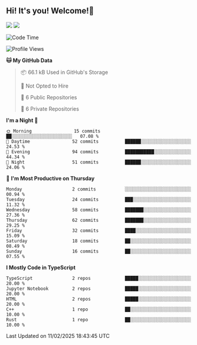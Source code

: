 ## Hi! It's you! Welcome!👋
<p align="left">
  <img src="https://github-readme-stats.vercel.app/api/top-langs/?username=Shanshuimei&theme=transparent&hide_border=true" />
  <img src="https://github-readme-stats.vercel.app/api/wakatime?username=Shanshuimei&theme=transparent&hide_border=true&layout=compact&langs_count=22" />
</p>

<!--START_SECTION:waka-->
![Code Time](http://img.shields.io/badge/Code%20Time-112%20hrs%2027%20mins-blue)

![Profile Views](http://img.shields.io/badge/Profile%20Views-7-blue)

**🐱 My GitHub Data** 

> 📦 66.1 kB Used in GitHub's Storage 
 > 
> 🚫 Not Opted to Hire
 > 
> 📜 6 Public Repositories 
 > 
> 🔑 6 Private Repositories 
 > 
**I'm a Night 🦉** 

```text
🌞 Morning                15 commits          ██░░░░░░░░░░░░░░░░░░░░░░░   07.08 % 
🌆 Daytime                52 commits          ██████░░░░░░░░░░░░░░░░░░░   24.53 % 
🌃 Evening                94 commits          ███████████░░░░░░░░░░░░░░   44.34 % 
🌙 Night                  51 commits          ██████░░░░░░░░░░░░░░░░░░░   24.06 % 
```
📅 **I'm Most Productive on Thursday** 

```text
Monday                   2 commits           ░░░░░░░░░░░░░░░░░░░░░░░░░   00.94 % 
Tuesday                  24 commits          ███░░░░░░░░░░░░░░░░░░░░░░   11.32 % 
Wednesday                58 commits          ███████░░░░░░░░░░░░░░░░░░   27.36 % 
Thursday                 62 commits          ███████░░░░░░░░░░░░░░░░░░   29.25 % 
Friday                   32 commits          ████░░░░░░░░░░░░░░░░░░░░░   15.09 % 
Saturday                 18 commits          ██░░░░░░░░░░░░░░░░░░░░░░░   08.49 % 
Sunday                   16 commits          ██░░░░░░░░░░░░░░░░░░░░░░░   07.55 % 
```


**I Mostly Code in TypeScript** 

```text
TypeScript               2 repos             █████░░░░░░░░░░░░░░░░░░░░   20.00 % 
Jupyter Notebook         2 repos             █████░░░░░░░░░░░░░░░░░░░░   20.00 % 
HTML                     2 repos             █████░░░░░░░░░░░░░░░░░░░░   20.00 % 
C++                      1 repo              ██░░░░░░░░░░░░░░░░░░░░░░░   10.00 % 
Rust                     1 repo              ██░░░░░░░░░░░░░░░░░░░░░░░   10.00 % 
```




 Last Updated on 11/02/2025 18:43:45 UTC
<!--END_SECTION:waka-->
